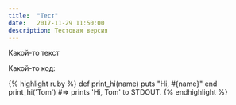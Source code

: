 ```yaml
---
title:  "Тест"
date:   2017-11-29 11:50:00
description: Тестовая версия
---
```


Какой-то текст

Какой-то код:

{% highlight ruby %}
def print_hi(name)
  puts "Hi, #{name}"
end
print_hi('Tom')
#=> prints 'Hi, Tom' to STDOUT.
{% endhighlight %}
